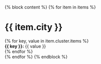 {% block content %}
    {% for item in items %}
        <div class="Quadrado_dados">
            <h1>{{ item.city }}</h1>
            {% for key, value in item.cluster.items %}
                <div class="dados_linha">
                    <strong>{{ key }}:</strong> {{ value }}
                </div>
            {% endfor %}
        </div>
    {% endfor %}  <!-- ✅ Certifique-se de que este `endfor` existe -->
{% endblock %}
